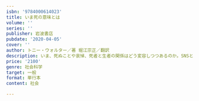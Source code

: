 ```yaml
---
isbn: '9784000614023'
title: いま死の意味とは
volume: ''
series: ''
publisher: 岩波書店
pubdate: '2020-04-05'
cover: ''
author: トニー・ウォルター／著 堀江宗正／翻訳
description: いま、死ぬことや哀悼、死者と生者の関係はどう変容しつつあるのか。SNSとAIの時代の死を批判的に考察。
price: '2100'
genre: 社会科学
target: 一般
format: 単行本
content: 社会

---
```

